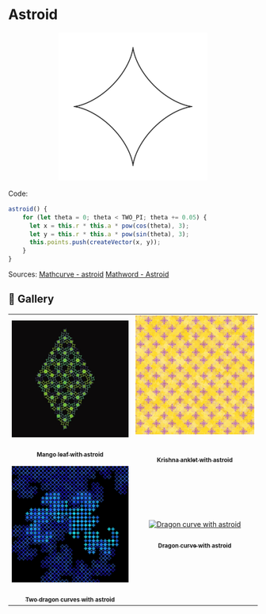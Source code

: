 # Astroid

<p align="center"><img src="../assets/shape_images/astroid.jpg" alt="astroid" width="300px"></p>

Code:

```JavaScript
astroid() {
    for (let theta = 0; theta < TWO_PI; theta += 0.05) {
      let x = this.r * this.a * pow(cos(theta), 3);
      let y = this.r * this.a * pow(sin(theta), 3);
      this.points.push(createVector(x, y));
    }
}
```

Sources:
[Mathcurve - astroid](https://mathcurve.com/courbes2d.gb/astroid/astroid.shtml)
[Mathword - Astroid](https://mathworld.wolfram.com/Astroid.html)

## 🌄 Gallery

<!-- IMAGE-LIST:START - Do not remove or modify this section -->
<!-- prettier-ignore-start -->
<!-- markdownlint-disable -->
<table>
  <tbody>
   <tr>
     <td align="center"><a href=""> <img class="img" src="../assets/Ruleset-shape-examples/mango-astroid.jpg" alt="Mango leaf with astroid" style="vertical-align:top;" width="500" /><br /><sub><b><br/>Mango leaf with astroid</b></sub></a></td>
     <td align="center"><a href=""> <img class="img" src="../assets/Ruleset-shape-examples//krishna-anklet-astroid.jpg" alt="Krishna anklet with astroid" style=" display: block;
    margin-left: auto;
    margin-right: auto;" width="500" /><br /><sub><b><br/>Krishna anklet with astroid</b></sub></a></td>
    </tr>
    <tr>
     <td align="center"><a href=""> <img class="img" src="../assets/Ruleset-shape-examples/dd-astroid.jpg" alt="Two dragon curves with astroid" style="vertical-align:top;" width="500" /><br /><sub><b><br/>Two dragon curves with astroid</b></sub></a></td>
    <td align="center"><a href=""> <img class="img" src="../assets/Ruleset-shape-examples/dragon-astroid-filled.jpg" alt="Dragon curve with astroid" style="vertical-align:top;" width="500" /><br /><sub><b><br/>Dragon curve with astroid</b></sub></a></td>
 </tbody>
</table>

<!-- markdownlint-restore -->
<!-- prettier-ignore-end -->

<!-- IMAGE-LIST:END -->
